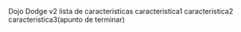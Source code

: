 Dojo Dodge v2
lista de caracteristicas
caracteristica1
caracteristica2
caracteristica3(apunto de terminar)
